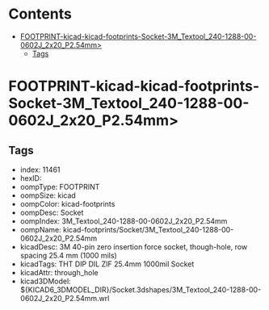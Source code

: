 



Contents
========

* [FOOTPRINT-kicad-kicad-footprints-Socket-3M_Textool_240-1288-00-0602J_2x20_P2.54mm>](#footprint-kicad-kicad-footprints-socket-3m_textool_240-1288-00-0602j_2x20_p254mm)
	* [Tags](#tags)

# FOOTPRINT-kicad-kicad-footprints-Socket-3M_Textool_240-1288-00-0602J_2x20_P2.54mm>

## Tags

- index: 11461
- hexID: 
- oompType: FOOTPRINT
- oompSize: kicad
- oompColor: kicad-footprints
- oompDesc: Socket
- oompIndex: 3M_Textool_240-1288-00-0602J_2x20_P2.54mm
- oompName: kicad-footprints/Socket/3M_Textool_240-1288-00-0602J_2x20_P2.54mm
- kicadDesc: 3M 40-pin zero insertion force socket, though-hole, row spacing 25.4 mm (1000 mils)
- kicadTags: THT DIP DIL ZIF 25.4mm 1000mil Socket
- kicadAttr: through_hole
- kicad3DModel: ${KICAD6_3DMODEL_DIR}/Socket.3dshapes/3M_Textool_240-1288-00-0602J_2x20_P2.54mm.wrl
